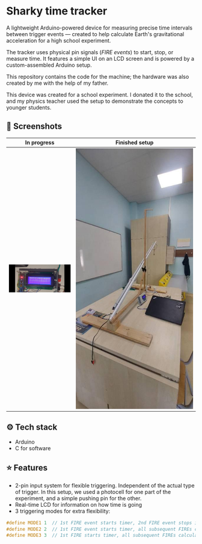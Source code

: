 # Sharky time tracker

A lightweight Arduino-powered device for measuring precise time intervals between trigger events — 
created to help calculate Earth's gravitational acceleration for a high school experiment.


The tracker uses physical pin signals (*FIRE events*) to start, stop, or measure time. It features a simple UI on an LCD screen and is powered by a custom-assembled Arduino setup.


This repository contains the code for the machine; the hardware was also created by me with the help of my father.


This device was created for a school experiment. I donated it to the school, and my physics teacher
used the setup to demonstrate the concepts to younger students.

## 📸 Screenshots

| In progress | Finished setup |
|:----------------------:|:--------------------:|
|<img src="docs/sharkyInDevelopment.jpg" alt="In Progress" width="200"/> | ![finishedSetup](docs/setup.jpg) |

## ⚙️ Tech stack
- Arduino
- C for software

## ⭐ Features
- 2-pin input system for flexible triggering. Independent of the actual type of trigger. In this setup, we used a photocell for one part of the experiment, and a simple pushing pin for the other.
- Real-time LCD for information on how time is going
- 3 triggering modes for extra flexibility:
 ```c
#define MODE1 1  // 1st FIRE event starts timer, 2nd FIRE event stops it
#define MODE2 2  // 1st FIRE event starts timer, all subsequent FIREs calculate time since start
#define MODE3 3  // 1st FIRE starts timer, all subsequent FIREs calculate lap time since last FIRE
```

